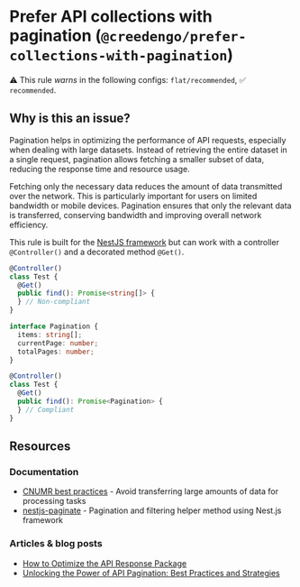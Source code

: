 # Prefer API collections with pagination (`@creedengo/prefer-collections-with-pagination`)

⚠️ This rule _warns_ in the following configs: `flat/recommended`, ✅ `recommended`.

<!-- end auto-generated rule header -->

## Why is this an issue?

Pagination helps in optimizing the performance of API requests, especially when dealing with large datasets.
Instead of retrieving the entire dataset in a single request, pagination allows fetching a smaller subset of data,
reducing the response time and resource usage.

Fetching only the necessary data reduces the amount of data transmitted over the network.
This is particularly important for users on limited bandwidth or mobile devices.
Pagination ensures that only the relevant data is transferred, conserving bandwidth and improving overall network
efficiency.

This rule is built for the [NestJS framework](https://nestjs.com) but can work with a controller `@Controller()` and a
decorated method `@Get()`.

```ts
@Controller()
class Test {
  @Get()
  public find(): Promise<string[]> {
  } // Non-compliant
}
```

```ts
interface Pagination {
  items: string[];
  currentPage: number;
  totalPages: number;
}

@Controller()
class Test {
  @Get()
  public find(): Promise<Pagination> {
  } // Compliant
}
```

## Resources

### Documentation

- [CNUMR best practices](https://github.com/cnumr/best-practices/blob/main/chapters/BP_076_en.md) - Avoid transferring
  large amounts of data for processing tasks
- [nestjs-paginate](https://github.com/ppetzold/nestjs-paginate) - Pagination and filtering helper method using Nest.js
  framework

### Articles & blog posts

- [How to Optimize the API Response Package](https://nordicapis.com/optimizing-the-api-response-package/)
- [Unlocking the Power of API Pagination: Best Practices and Strategies](https://dev.to/pragativerma18/unlocking-the-power-of-api-pagination-best-practices-and-strategies-4b49)
